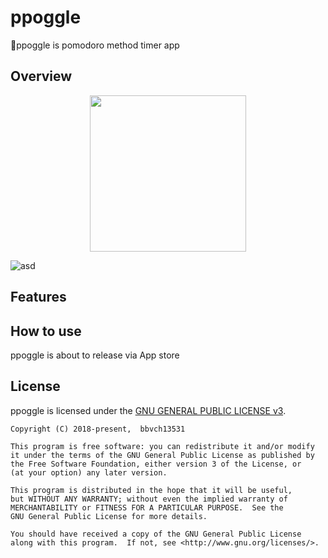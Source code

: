 # ppoggle

🍅ppoggle is pomodoro method timer app

## Overview

<div align="middle">
    <img src="https://github.com/bbvch13531/ppoggle/blob/master/images/timer.png" height="250px">
</div>

![asd](https://github.com/bbvch13531/ppoggle/blob/master/images/timer.png)

## Features


## How to use
ppoggle is about to release via App store

## License
ppoggle is licensed under the [GNU GENERAL PUBLIC LICENSE v3](https://github.com/bbvch13531/ppoggle/blob/master/LICENSE).
```
Copyright (C) 2018-present,  bbvch13531

This program is free software: you can redistribute it and/or modify
it under the terms of the GNU General Public License as published by
the Free Software Foundation, either version 3 of the License, or
(at your option) any later version.

This program is distributed in the hope that it will be useful,
but WITHOUT ANY WARRANTY; without even the implied warranty of
MERCHANTABILITY or FITNESS FOR A PARTICULAR PURPOSE.  See the
GNU General Public License for more details.

You should have received a copy of the GNU General Public License
along with this program.  If not, see <http://www.gnu.org/licenses/>.
```